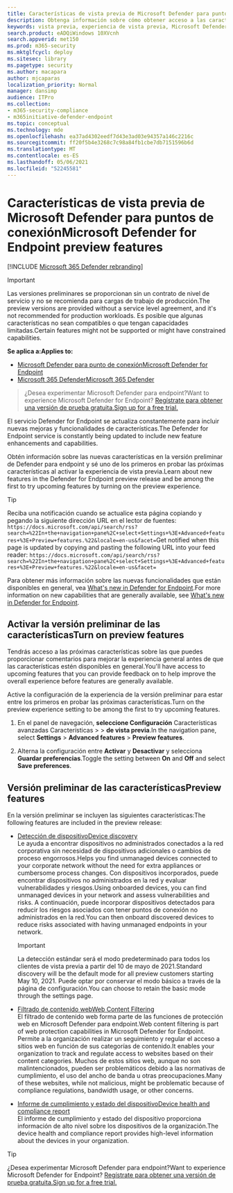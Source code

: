 ```yaml
---
title: Características de vista previa de Microsoft Defender para puntos de conexión
description: Obtenga información sobre cómo obtener acceso a las características de vista previa de Microsoft Defender para puntos de conexión.
keywords: vista previa, experiencia de vista previa, Microsoft Defender para endpoint, características, actualizaciones
search.product: eADQiWindows 10XVcnh
search.appverid: met150
ms.prod: m365-security
ms.mktglfcycl: deploy
ms.sitesec: library
ms.pagetype: security
ms.author: macapara
author: mjcaparas
localization_priority: Normal
manager: dansimp
audience: ITPro
ms.collection:
- m365-security-compliance
- m365initiative-defender-endpoint
ms.topic: conceptual
ms.technology: mde
ms.openlocfilehash: ea37ad4302eedf7d43e3ad03e94357a146c2216c
ms.sourcegitcommit: ff20f5b4e3268c7c98a84fb1cbe7db7151596b6d
ms.translationtype: MT
ms.contentlocale: es-ES
ms.lasthandoff: 05/06/2021
ms.locfileid: "52245581"
---
```

# <a name="microsoft-defender-for-endpoint-preview-features"></a><span data-ttu-id="840e4-104">Características de vista previa de Microsoft Defender para puntos de conexión</span><span class="sxs-lookup"><span data-stu-id="840e4-104">Microsoft Defender for Endpoint preview features</span></span>

[!INCLUDE [Microsoft 365 Defender rebranding](../../includes/microsoft-defender.md)]

>[!IMPORTANT]
><span data-ttu-id="840e4-105">Las versiones preliminares se proporcionan sin un contrato de nivel de servicio y no se recomienda para cargas de trabajo de producción.</span><span class="sxs-lookup"><span data-stu-id="840e4-105">The preview versions are provided without a service level agreement, and it's not recommended for production workloads.</span></span> <span data-ttu-id="840e4-106">Es posible que algunas características no sean compatibles o que tengan capacidades limitadas.</span><span class="sxs-lookup"><span data-stu-id="840e4-106">Certain features might not be supported or might have constrained capabilities.</span></span>

<span data-ttu-id="840e4-107">**Se aplica a:**</span><span class="sxs-lookup"><span data-stu-id="840e4-107">**Applies to:**</span></span>
- [<span data-ttu-id="840e4-108">Microsoft Defender para punto de conexión</span><span class="sxs-lookup"><span data-stu-id="840e4-108">Microsoft Defender for Endpoint</span></span>](https://go.microsoft.com/fwlink/p/?linkid=2154037)
- [<span data-ttu-id="840e4-109">Microsoft 365 Defender</span><span class="sxs-lookup"><span data-stu-id="840e4-109">Microsoft 365 Defender</span></span>](https://go.microsoft.com/fwlink/?linkid=2118804)

> <span data-ttu-id="840e4-110">¿Desea experimentar Microsoft Defender para endpoint?</span><span class="sxs-lookup"><span data-stu-id="840e4-110">Want to experience Microsoft Defender for Endpoint?</span></span> [<span data-ttu-id="840e4-111">Regístrate para obtener una versión de prueba gratuita.</span><span class="sxs-lookup"><span data-stu-id="840e4-111">Sign up for a free trial.</span></span>](https://www.microsoft.com/microsoft-365/windows/microsoft-defender-atp?ocid=docs-wdatp-exposedapis-abovefoldlink)


<span data-ttu-id="840e4-112">El servicio Defender for Endpoint se actualiza constantemente para incluir nuevas mejoras y funcionalidades de características.</span><span class="sxs-lookup"><span data-stu-id="840e4-112">The Defender for Endpoint service is constantly being updated to include new feature enhancements and capabilities.</span></span>

<span data-ttu-id="840e4-113">Obtén información sobre las nuevas características en la versión preliminar de Defender para endpoint y sé uno de los primeros en probar las próximas características al activar la experiencia de vista previa.</span><span class="sxs-lookup"><span data-stu-id="840e4-113">Learn about new features in the Defender for Endpoint preview release and be among the first to try upcoming features by turning on the preview experience.</span></span>

>[!TIP]
><span data-ttu-id="840e4-114">Reciba una notificación cuando se actualice esta página copiando y pegando la siguiente dirección URL en el lector de fuentes: `https://docs.microsoft.com/api/search/rss?search=%22In+the+navigation+pane%2C+select+Settings+%3E+Advanced+features+%3E+Preview+features.%22&locale=en-us&facet=`</span><span class="sxs-lookup"><span data-stu-id="840e4-114">Get notified when this page is updated by copying and pasting the following URL into your feed reader: `https://docs.microsoft.com/api/search/rss?search=%22In+the+navigation+pane%2C+select+Settings+%3E+Advanced+features+%3E+Preview+features.%22&locale=en-us&facet=`</span></span>

<span data-ttu-id="840e4-115">Para obtener más información sobre las nuevas funcionalidades que están disponibles en general, vea [What's new in Defender for Endpoint](whats-new-in-microsoft-defender-atp.md).</span><span class="sxs-lookup"><span data-stu-id="840e4-115">For more information on new capabilities that are generally available, see [What's new in Defender for Endpoint](whats-new-in-microsoft-defender-atp.md).</span></span>

## <a name="turn-on-preview-features"></a><span data-ttu-id="840e4-116">Activar la versión preliminar de las características</span><span class="sxs-lookup"><span data-stu-id="840e4-116">Turn on preview features</span></span>

<span data-ttu-id="840e4-117">Tendrás acceso a las próximas características sobre las que puedes proporcionar comentarios para mejorar la experiencia general antes de que las características estén disponibles en general.</span><span class="sxs-lookup"><span data-stu-id="840e4-117">You'll have access to upcoming features that you can provide feedback on to help improve the overall experience before features are generally available.</span></span>

<span data-ttu-id="840e4-118">Active la configuración de la experiencia de la versión preliminar para estar entre los primeros en probar las próximas características.</span><span class="sxs-lookup"><span data-stu-id="840e4-118">Turn on the preview experience setting to be among the first to try upcoming features.</span></span>

1. <span data-ttu-id="840e4-119">En el panel de navegación, **seleccione Configuración** Características avanzadas Características  >    >  **de vista previa**.</span><span class="sxs-lookup"><span data-stu-id="840e4-119">In the navigation pane, select **Settings** > **Advanced features** > **Preview features**.</span></span>

2. <span data-ttu-id="840e4-120">Alterna la configuración entre **Activar** y **Desactivar** y selecciona **Guardar preferencias**.</span><span class="sxs-lookup"><span data-stu-id="840e4-120">Toggle the setting between **On** and **Off** and select **Save preferences**.</span></span>

## <a name="preview-features"></a><span data-ttu-id="840e4-121">Versión preliminar de las características</span><span class="sxs-lookup"><span data-stu-id="840e4-121">Preview features</span></span>

<span data-ttu-id="840e4-122">En la versión preliminar se incluyen las siguientes características:</span><span class="sxs-lookup"><span data-stu-id="840e4-122">The following features are included in the preview release:</span></span>

- [<span data-ttu-id="840e4-123">Detección de dispositivo</span><span class="sxs-lookup"><span data-stu-id="840e4-123">Device discovery</span></span>](device-discovery.md) <br> <span data-ttu-id="840e4-124">Le ayuda a encontrar dispositivos no administrados conectados a la red corporativa sin necesidad de dispositivos adicionales o cambios de proceso engorrosos.</span><span class="sxs-lookup"><span data-stu-id="840e4-124">Helps you find unmanaged devices connected to your corporate network without the need for extra appliances or cumbersome process changes.</span></span> <span data-ttu-id="840e4-125">Con dispositivos incorporados, puede encontrar dispositivos no administrados en la red y evaluar vulnerabilidades y riesgos.</span><span class="sxs-lookup"><span data-stu-id="840e4-125">Using onboarded devices, you can find unmanaged devices in your network and assess vulnerabilities and risks.</span></span> <span data-ttu-id="840e4-126">A continuación, puede incorporar dispositivos detectados para reducir los riesgos asociados con tener puntos de conexión no administrados en la red.</span><span class="sxs-lookup"><span data-stu-id="840e4-126">You can then onboard discovered devices to reduce risks associated with having unmanaged endpoints in your network.</span></span>

   > [!IMPORTANT]
   > <span data-ttu-id="840e4-127">La detección estándar será el modo predeterminado para todos los clientes de vista previa a partir del 10 de mayo de 2021.</span><span class="sxs-lookup"><span data-stu-id="840e4-127">Standard discovery will be the default mode for all preview customers starting May 10, 2021.</span></span> <span data-ttu-id="840e4-128">Puede optar por conservar el modo básico a través de la página de configuración.</span><span class="sxs-lookup"><span data-stu-id="840e4-128">You can choose to retain the basic mode through the settings page.</span></span> 


- [<span data-ttu-id="840e4-129">Filtrado de contenido web</span><span class="sxs-lookup"><span data-stu-id="840e4-129">Web Content Filtering</span></span>](web-content-filtering.md) <br> <span data-ttu-id="840e4-130">El filtrado de contenido web forma parte de las funciones de protección web en Microsoft Defender para endpoint.</span><span class="sxs-lookup"><span data-stu-id="840e4-130">Web content filtering is part of web protection capabilities in Microsoft Defender for Endpoint.</span></span> <span data-ttu-id="840e4-131">Permite a la organización realizar un seguimiento y regular el acceso a sitios web en función de sus categorías de contenido.</span><span class="sxs-lookup"><span data-stu-id="840e4-131">It enables your organization to track and regulate access to websites based on their content categories.</span></span> <span data-ttu-id="840e4-132">Muchos de estos sitios web, aunque no son malintencionados, pueden ser problemáticos debido a las normativas de cumplimiento, el uso del ancho de banda u otras preocupaciones.</span><span class="sxs-lookup"><span data-stu-id="840e4-132">Many of these websites, while not malicious, might be problematic because of compliance regulations, bandwidth usage, or other concerns.</span></span>

- [<span data-ttu-id="840e4-133">Informe de cumplimiento y estado del dispositivo</span><span class="sxs-lookup"><span data-stu-id="840e4-133">Device health and compliance report</span></span>](machine-reports.md) <br/> <span data-ttu-id="840e4-134">El informe de cumplimiento y estado del dispositivo proporciona información de alto nivel sobre los dispositivos de la organización.</span><span class="sxs-lookup"><span data-stu-id="840e4-134">The device health and compliance report provides high-level information about the devices in your organization.</span></span>

> [!TIP] 
> <span data-ttu-id="840e4-135">¿Desea experimentar Microsoft Defender para endpoint?</span><span class="sxs-lookup"><span data-stu-id="840e4-135">Want to experience Microsoft Defender for Endpoint?</span></span> [<span data-ttu-id="840e4-136">Regístrate para obtener una versión de prueba gratuita.</span><span class="sxs-lookup"><span data-stu-id="840e4-136">Sign up for a free trial.</span></span>](https://www.microsoft.com/microsoft-365/windows/microsoft-defender-atp?ocid=docs-wdatp-preview-belowfoldlink)  
